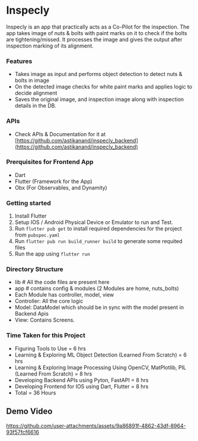 # Inspecly
Inspecly is an app that practically acts as a Co-Pilot for the inspection.
The app takes image of nuts & bolts with paint marks on it to check if the bolts are tightening/missed. It processes the image and gives the output after inspection marking of its alignment.


### Features
- Takes image as input and performs object detection to detect nuts & bolts in image
- On the detected image checks for white paint marks and applies logic to decide alignment
- Saves the original image, and inspection image along with inspection details in the DB.


### APIs
- Check APIs & Documentation for it at [https://github.com/astikanand/inspecly_backend](https://github.com/astikanand/inspecly_backend)


### Prerquisites for Frontend App
- Dart 
- Flutter (Framework for the App)
- Obx (For Observables, and Dynamity)


### Getting started
1. Install Flutter
2. Setup IOS / Android Physical Device or Emulator to run and Test.
3. Run `flutter pub get` to install required dependencies for the project from `pubspec.yaml`
4. Run `flutter pub run build_runner build` to generate some requited files
5. Run the app using `flutter run`


### Directory Structure
- lib # All the code files are present here
- app # contains config & modules (2 Modules are home, nuts_bolts)
- Each Module has controller, model, view
- Controller: All the core logic
- Model: DataModel which should be in sync with the model present in Backend Apis
- View: Contains Screens.

### Time Taken for this Project
- Figuring Tools to Use = 6 hrs
- Learning & Exploring ML Object Detection (Learned From Scratch) = 6 hrs
- Learning & Exploring Image Processing Using OpenCV, MatPlotlib, PIL (Learned From Scratch) = 8 hrs
- Developing Backend APIs using Pyton, FastAPI = 8 hrs
- Developing Frontend for IOS using Dart, Flutter = 8 hrs
- Total = 36 Hours

## Demo Video

https://github.com/user-attachments/assets/9a86891f-4862-43df-8964-93f57fcf6616
